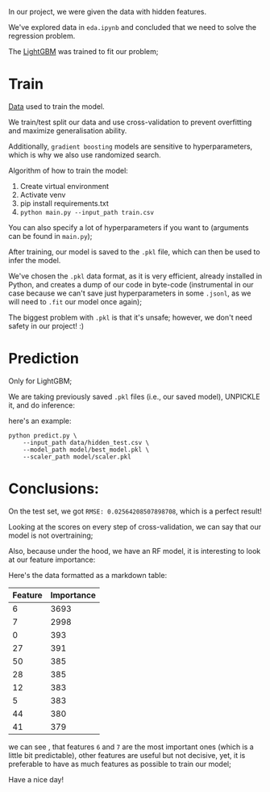 In our project, we were given the data with hidden features. 

We've explored data in `eda.ipynb` and concluded that we need to solve the regression problem.

The [LightGBM](https://lightgbm.readthedocs.io/en/stable/) was trained to fit our problem; 

# Train

[Data](https://drive.google.com/drive/folders/1pgimCOWUUPbjwxcZQE78dgV4CAntqyRI?usp=sharing) used to train the model. 

We train/test split our data and use cross-validation to prevent overfitting and maximize generalisation ability. 

Additionally, `gradient boosting` models are sensitive to hyperparameters, which is why we also use randomized search.

Algorithm of how to train the model:

1. Create virtual environment
2. Activate venv
3. pip install requirements.txt
4. ```python main.py --input_path train.csv```

You can also specify a lot of hyperparameters if you want to (arguments can be found in `main.py`);

After training, our model is saved to the `.pkl` file, which can then be used to infer the model. 

We've chosen the `.pkl` data format, as it is very efficient, already installed in Python, and creates a dump of our code in byte-code (instrumental in our case because we can't save just hyperparameters in some `.jsonl`, as we will need to `.fit` our model once again);

The biggest problem with `.pkl` is that it's unsafe; however, we don't need safety in our project! :)

# Prediction

Only for LightGBM;

We are taking previously saved `.pkl` files (i.e., our saved model), UNPICKLE it, and do inference: 

here's an example:
```
python predict.py \
    --input_path data/hidden_test.csv \
    --model_path model/best_model.pkl \
    --scaler_path model/scaler.pkl 
```

# Conclusions: 

On the test set, we got `RMSE: 0.02564208507898708`, which is a perfect result! 

Looking at the scores on every step of cross-validation, we can say that our model is not overtraining;

Also, because under the hood, we have an RF model, it is interesting to look at our feature importance:


Here's the data formatted as a markdown table:

| Feature | Importance |
|---------|------------|
| 6       | 3693      |
| 7       | 2998      |
| 0       | 393       |
| 27      | 391       |
| 50      | 385       |
| 28      | 385       |
| 12      | 383       |
| 5       | 383       |
| 44      | 380       |
| 41      | 379       |

we can see , that features `6` and `7` are the most important ones (which is a little bit predictable), other features are useful but not decisive, yet, it is preferable to have as much features as possible to train our model;

Have a nice day!
